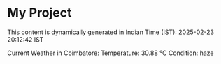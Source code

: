 # My Project

This content is dynamically generated in Indian Time (IST): 2025-02-23 20:12:42 IST


Current Weather in Coimbatore:
Temperature: 30.88 °C
Condition: haze
